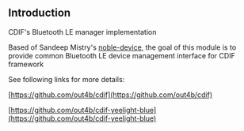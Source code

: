 Introduction
------------
CDIF's Bluetooth LE manager implementation

Based of Sandeep Mistry's [noble-device](https://github.com/sandeepmistry/noble-device), the goal of this module is to provide common Bluetooth LE device management interface for CDIF framework

See following links for more details: <br/>


[https://github.com/out4b/cdif](https://github.com/out4b/cdif)

[https://github.com/out4b/cdif-yeelight-blue](https://github.com/out4b/cdif-yeelight-blue)

